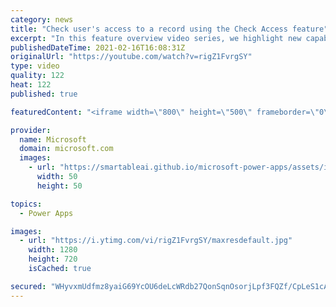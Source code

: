 ```yaml
---
category: news
title: "Check user's access to a record using the Check Access feature"
excerpt: "In this feature overview video series, we highlight new capabilities included in the latest update to Microsoft Power Apps.  This featured product update to Power Apps highlights check access, a new record level security feature admins can use to check and assign security roles.  Get the most out of"
publishedDateTime: 2021-02-16T16:08:31Z
originalUrl: "https://youtube.com/watch?v=rigZ1FvrgSY"
type: video
quality: 122
heat: 122
published: true

featuredContent: "<iframe width=\"800\" height=\"500\" frameborder=\"0\" src=\"https://www.youtube.com/embed/rigZ1FvrgSY\" allow=\"accelerometer; autoplay; encrypted-media; gyroscope; picture-in-picture\" allowfullscreen></iframe>"

provider:
  name: Microsoft
  domain: microsoft.com
  images:
    - url: "https://smartableai.github.io/microsoft-power-apps/assets/images/organizations/microsoft.com-50x50.jpg"
      width: 50
      height: 50

topics:
  - Power Apps

images:
  - url: "https://i.ytimg.com/vi/rigZ1FvrgSY/maxresdefault.jpg"
    width: 1280
    height: 720
    isCached: true

secured: "WHyvxmUdfmz8yaiG69YcOU6deLcWRdb27QonSqnOsorjLpf3FQZf/CpLeS1cAngdKtbMIu1lHmeARYFgw0o6R0edX+BME06Tzcivyix4AyytLohd3MaqqJT+InFc78m0Me+K8OPLOa40I70Dpw88R9BMakKnNKrturzPJm9nkGvJYta6ovkgCSJiWNXqluKeCMJv45ZhHaM/qQgqWng6/UyQT9FJdH3AQe6zfxCU2tnURreX+z9DZPS1dHNODFImPGiTI9NyAipAaRyTS2HcX+CQihY29oQd8D0gO7NdeKzpKD99RwkSwpgsbulC8tFWTN1cUd22WlecWQ2JjQ7T9fQL2Fat1MoOMP5Q237XHviYlErWKAvkfxkpex60hletu+9p/aj1MHaXl/PD5oK8BjgEjVa4XCo1M+oE8q7q4mM=;Dtg7Kv8xw7/vTzyTs8VFOA=="
---
```


